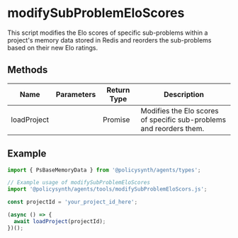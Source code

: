 # modifySubProblemEloScores

This script modifies the Elo scores of specific sub-problems within a project's memory data stored in Redis and reorders the sub-problems based on their new Elo ratings.

## Methods

| Name         | Parameters | Return Type | Description                                                                 |
|--------------|------------|-------------|-----------------------------------------------------------------------------|
| loadProject  |            | Promise<void> | Modifies the Elo scores of specific sub-problems and reorders them. |

## Example

```typescript
import { PsBaseMemoryData } from '@policysynth/agents/types';

// Example usage of modifySubProblemEloScores
import '@policysynth/agents/tools/modifySubProblemEloScors.js';

const projectId = 'your_project_id_here';

(async () => {
  await loadProject(projectId);
})();
```